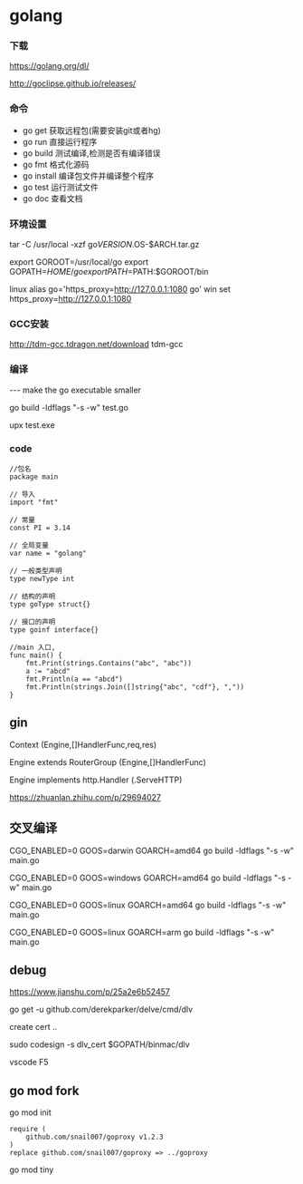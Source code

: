 # golang

### 下载
https://golang.org/dl/

http://goclipse.github.io/releases/

### 命令
* go get 获取远程包(需要安装git或者hg)
* go run 直接运行程序
* go build 测试编译,检测是否有编译错误
* go fmt 格式化源码
* go install 编译包文件并编译整个程序
* go test 运行测试文件
* go doc 查看文档

### 环境设置

tar -C /usr/local -xzf go$VERSION.$OS-$ARCH.tar.gz

export GOROOT=/usr/local/go
export GOPATH=$HOME/go
export PATH=$PATH:$GOROOT/bin

linux
alias go='https_proxy=http://127.0.0.1:1080 go'
win
set https_proxy=http://127.0.0.1:1080

### GCC安装
http://tdm-gcc.tdragon.net/download
tdm-gcc

### 编译
--- make the go executable smaller

go build -ldflags "-s -w" test.go

upx test.exe

### code
```
//包名
package main

// 导入
import "fmt"

// 常量
const PI = 3.14

// 全局变量
var name = "golang"

// 一般类型声明
type newType int

// 结构的声明
type goType struct{}

// 接口的声明
type goinf interface{}

//main 入口,
func main() {
	fmt.Print(strings.Contains("abc", "abc"))
	a := "abcd"
	fmt.Println(a == "abcd")
	fmt.Println(strings.Join([]string{"abc", "cdf"}, ","))
}

```

## gin 
Context (Engine,[]HandlerFunc,req,res)

Engine extends RouterGroup (Engine,[]HandlerFunc)

Engine implements http.Handler (.ServeHTTP) 

https://zhuanlan.zhihu.com/p/29694027

## 交叉编译
CGO_ENABLED=0 GOOS=darwin GOARCH=amd64 go build -ldflags "-s -w" main.go

CGO_ENABLED=0 GOOS=windows GOARCH=amd64 go build -ldflags "-s -w" main.go

CGO_ENABLED=0 GOOS=linux GOARCH=amd64 go build -ldflags "-s -w" main.go

CGO_ENABLED=0 GOOS=linux GOARCH=arm go build -ldflags "-s -w" main.go

## debug 
https://www.jianshu.com/p/25a2e6b52457

go get -u github.com/derekparker/delve/cmd/dlv

create cert ..

sudo codesign -s dlv_cert $GOPATH/binmac/dlv

vscode F5

## go mod fork
go mod init

```
require (
	github.com/snail007/goproxy v1.2.3
)
replace github.com/snail007/goproxy => ../goproxy
```

go mod tiny








